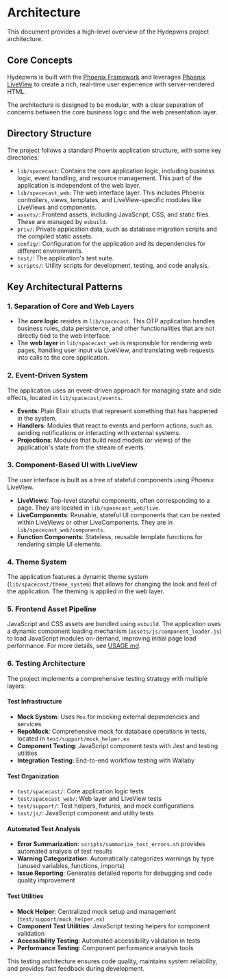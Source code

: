 # Architecture

This document provides a high-level overview of the Hydepwns project architecture.

## Core Concepts

Hydepwns is built with the [Phoenix Framework](https://www.phoenixframework.org/) and leverages [Phoenix LiveView](https://hexdocs.pm/phoenix_live_view/Phoenix.LiveView.html) to create a rich, real-time user experience with server-rendered HTML.

The architecture is designed to be modular, with a clear separation of concerns between the core business logic and the web presentation layer.

## Directory Structure

The project follows a standard Phoenix application structure, with some key directories:

- `lib/spacecast`: Contains the core application logic, including business logic, event handling, and resource management. This part of the application is independent of the web layer.
- `lib/spacecast_web`: The web interface layer. This includes Phoenix controllers, views, templates, and LiveView-specific modules like LiveViews and components.
- `assets/`: Frontend assets, including JavaScript, CSS, and static files. These are managed by `esbuild`.
- `priv/`: Private application data, such as database migration scripts and the compiled static assets.
- `config/`: Configuration for the application and its dependencies for different environments.
- `test/`: The application's test suite.
- `scripts/`: Utility scripts for development, testing, and code analysis.

## Key Architectural Patterns

### 1. Separation of Core and Web Layers

- The **core logic** resides in `lib/spacecast`. This OTP application handles business rules, data persistence, and other functionalities that are not directly tied to the web interface.
- The **web layer** in `lib/spacecast_web` is responsible for rendering web pages, handling user input via LiveView, and translating web requests into calls to the core application.

### 2. Event-Driven System

The application uses an event-driven approach for managing state and side effects, located in `lib/spacecast/events`.

- **Events**: Plain Elixir structs that represent something that has happened in the system.
- **Handlers**: Modules that react to events and perform actions, such as sending notifications or interacting with external systems.
- **Projections**: Modules that build read models (or views) of the application's state from the stream of events.

### 3. Component-Based UI with LiveView

The user interface is built as a tree of stateful components using Phoenix LiveView.

- **LiveViews**: Top-level stateful components, often corresponding to a page. They are located in `lib/spacecast_web/live`.
- **LiveComponents**: Reusable, stateful UI components that can be nested within LiveViews or other LiveComponents. They are in `lib/spacecast_web/components`.
- **Function Components**: Stateless, reusable template functions for rendering simple UI elements.

### 4. Theme System

The application features a dynamic theme system (`lib/spacecast/theme_system`) that allows for changing the look and feel of the application. The theming is applied in the web layer.

### 5. Frontend Asset Pipeline

JavaScript and CSS assets are bundled using `esbuild`. The application uses a dynamic component loading mechanism (`assets/js/component_loader.js`) to load JavaScript modules on-demand, improving initial page load performance. For more details, see [USAGE.md](examples/USAGE.md).

### 6. Testing Architecture

The project implements a comprehensive testing strategy with multiple layers:

#### Test Infrastructure

- **Mock System**: Uses `Mox` for mocking external dependencies and services
- **RepoMock**: Comprehensive mock for database operations in tests, located in `test/support/mock_helper.ex`
- **Component Testing**: JavaScript component tests with Jest and testing utilities
- **Integration Testing**: End-to-end workflow testing with Wallaby

#### Test Organization

- `test/spacecast/`: Core application logic tests
- `test/spacecast_web/`: Web layer and LiveView tests
- `test/support/`: Test helpers, fixtures, and mock configurations
- `test/js/`: JavaScript component and utility tests

#### Automated Test Analysis

- **Error Summarization**: `scripts/summarize_test_errors.sh` provides automated analysis of test results
- **Warning Categorization**: Automatically categorizes warnings by type (unused variables, functions, imports)
- **Issue Reporting**: Generates detailed reports for debugging and code quality improvement

#### Test Utilities

- **Mock Helper**: Centralized mock setup and management (`test/support/mock_helper.ex`)
- **Component Test Utilities**: JavaScript testing helpers for component validation
- **Accessibility Testing**: Automated accessibility validation in tests
- **Performance Testing**: Component performance analysis tools

This testing architecture ensures code quality, maintains system reliability, and provides fast feedback during development.
